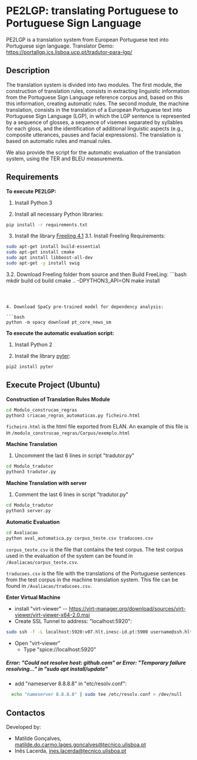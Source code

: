 # PE2LGP: translating Portuguese to Portuguese Sign Language

PE2LGP is a translation system from European Portuguese text into Portuguese sign language. Translator Demo: https://portallgp.ics.lisboa.ucp.pt/tradutor-para-lgp/

## Description

The translation system is divided into two modules. The first module, the construction of translation rules, consists in extracting linguistic information from the Portuguese Sign Language reference corpus and, based on this this information, creating automatic rules. The second module, the machine translation, consists in the translation of a European Portuguese text into Portuguese Sign Language (LGP), in which the LGP sentence is represented by a sequence of glosses, a sequence of visemes separated by syllables for each gloss, and the identification of additional linguistic aspects (e.g., composite utterances, pauses and facial expressions). The translation is based on automatic rules and manual rules.

We also provide the script for the automatic evaluation of the translation system, using the TER and BLEU measurements.

## Requirements

**To execute PE2LGP:**

1. Install Python 3


2. Install all necessary Python libraries:

```bash
pip install -r requirements.txt
```

3. Install the library [Freeling 4.1](https://freeling-user-manual.readthedocs.io/en/v4.1/toc/)
  3.1. Install Freeling Requirements:
  ```bash
  sudo apt-get install build-essential
  sudo apt-get install cmake
  sudo apt install libboost-all-dev
  sudo apt-get -y install swig
  ```

  3.2. Download Freeling folder from source and then Build FreeLing:
    ```bash
  mkdir build
  cd build
  cmake .. -DPYTHON3_API=ON
  make install
  ```



4. Download SpaCy pre-trained model for dependency analysis:

```bash
python -m spacy download pt_core_news_sm
```


**To execute the automatic evaluation script:**

1. Install Python 2

2. Install the library [pyter](https://pypi.org/project/pyter/):


```bash
pip2 install pyter
```


## Execute Project (Ubuntu)

**Construction of Translation Rules Module**
```bash
cd Modulo_construcao_regras
python3 criacao_regras_automaticas.py ficheiro.html
```

`ficheiro.html` is the html file exported from ELAN. An example of this file is in `/modulo_construcao_regras/Corpus/exemplo.html`


**Machine Translation**
1. Uncomment the last 6 lines in script "tradutor.py"
```bash
cd Modulo_tradutor
python3 tradutor.py
```

**Machine Translation with server**
1. Comment the last 6 lines in script "tradutor.py"
```bash
cd Modulo_tradutor
python3 server.py
```

**Automatic Evaluation**
```bash
cd Avaliacao
python aval_automatica.py corpus_teste.csv traducoes.csv
```

`corpus_teste.csv` is the file that contains the test corpus. The test corpus used in the evaluation of the system can be found in `/Avaliacao/corpus_teste.csv`.

`traducoes.csv` is the file with the translations of the Portuguese sentences from the test corpus in the machine translation system. This file can be found in `/Avaliacao/traducoes.csv`.

**Enter Virtual Machine**
- install "virt-viewer" -- https://virt-manager.org/download/sources/virt-viewer/virt-viewer-x64-2.0.msi
- Create SSL Tunnel to address: "localhost:5920":
```bash
sudo ssh -f -L localhost:5920:v07.hlt.inesc-id.pt:5900 username@ssh.hlt.inesc-id.pt -N
```
- Open "virt-viewer"
  - Type "spice://localhost:5920" 

##### Error: "Could not resolve host: github.com" or Error: "Temporary failure resolving..." in "sudo apt install/update"
- add "nameserver 8.8.8.8" in "etc/resolv.conf":
```bash
  echo "nameserver 8.8.8.8" | sudo tee /etc/resolv.conf > /dev/null
```


## Contactos

Developed by:
- Matilde Gonçalves, matilde.do.carmo.lages.goncalves@tecnico.ulisboa.pt
- Inês Lacerda, ines.lacerda@tecnico.ulisboa.pt
